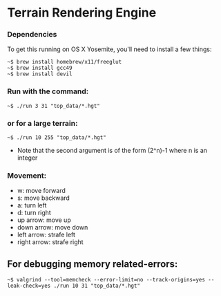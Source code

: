 # Terrain Rendering Engine

### Dependencies

To get this running on OS X Yosemite, you'll need to install a few things:

    ~$ brew install homebrew/x11/freeglut
    ~$ brew install gcc49
    ~$ brew install devil

### Run with the command:
    ~$ ./run 3 31 "top_data/*.hgt"

### or for a large terrain:
    ~$ ./run 10 255 "top_data/*.hgt"

- Note that the second argument is of the form (2^n)-1 where n is an integer

### Movement:
- w: move forward
- s: move backward
- a: turn left
- d: turn right
- up arrow: move up
- down arrow: move down
- left arrow: strafe left
- right arrow: strafe right

## For debugging memory related-errors:
    ~$ valgrind --tool=memcheck --error-limit=no --track-origins=yes --leak-check=yes ./run 10 31 "top_data/*.hgt"
